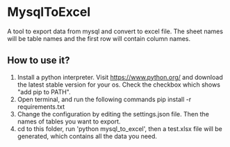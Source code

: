 # MysqlToExcel
A tool to export data from mysql and convert to excel file. The sheet names will be table names and the first row will contain column names.

## How to use it?
1. Install a python interpreter. Visit https://www.python.org/ and download the latest stable version for your os. Check the checkbox which shows "add pip to PATH".
2. Open terminal, and run the following commands
	pip install -r requirements.txt
3. Change the configuration by editing the settings.json file. Then the names of tables you want to export. 
4. cd to this folder, run 'python mysql_to_excel', then a test.xlsx file will be generated, which contains all the data you need. 
